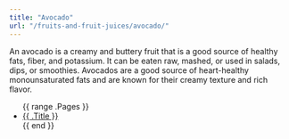 ```yaml
---
title: "Avocado"
url: "/fruits-and-fruit-juices/avocado/"
---
```

An avocado is a creamy and buttery fruit that is a good source of healthy fats, fiber, and potassium. It can be eaten raw, mashed, or used in salads, dips, or smoothies. Avocados are a good source of heart-healthy monounsaturated fats and are known for their creamy texture and rich flavor.

<ul>
{{ range .Pages }}
  <li><a href="{{ .Permalink }}">{{ .Title }}</a></li>
{{ end }}
</ul>
